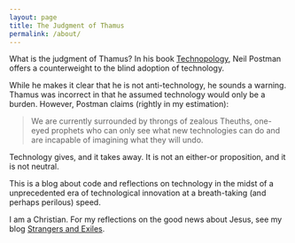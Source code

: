 ```yaml
---
layout: page
title: The Judgment of Thamus
permalink: /about/
---
```


What is the judgment of Thamus? In his book [Technopology](https://books.google.com/books?id=gYrIVidSiLIC&pg=PT12&dq=Technopoly+AND+Thamus&hl=en&sa=X&ei=ClYtVZbzNtCrogSDm4DYCQ&ved=0CCQQ6AEwAQ#v=onepage&q=Technopoly%20AND%20Thamus&f=false),
Neil Postman offers a counterweight to the blind adoption of technology.


While he makes it clear that he is not anti-technology, he sounds a warning. Thamus was incorrect in that
he assumed technology would only be a burden. However, Postman claims (rightly in my estimation):


> We are currently surrounded by throngs of zealous Theuths, one-eyed prophets who can only see what
> new technologies can do and are incapable of imagining what they will undo.


Technology gives, and it takes away. It is not an either-or proposition, and it is not neutral.


This is a blog about code and reflections on technology in the midst of a unprecedented era of technological innovation at a breath-taking (and perhaps perilous) speed.


I am a Christian. For my reflections on the good news about Jesus, see my blog [Strangers and Exiles](http://strangersandexiles.com).
